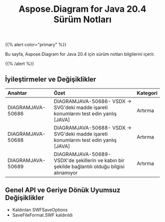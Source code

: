 ﻿---
title: Aspose.Diagram for Java 20.4 Sürüm Notları
type: docs
weight: 40
url: /tr/java/aspose-diagram-for-java-20-4-release-notes/
---
{{% alert color="primary" %}} 

Bu sayfa, Aspose.Diagram for Java 20.4 için sürüm notları bilgilerini içerir.

{{% /alert %}} 
## **İyileştirmeler ve Değişiklikler**

|**Anahtar**|**Özet**|**Kategori**|
|:- |:- |:- |
|DIAGRAMJAVA-50686|DIAGRAMJAVA-50686- VSDX -> SVG'deki madde işareti konumlarını test edin yanlış [JAVA]|Artırma|
|DIAGRAMJAVA-50688|DIAGRAMJAVA-50688- VSDX -> SVG'deki madde işareti konumlarını test edin yanlış [JAVA]|Artırma|
|DIAGRAMJAVA-50689|DIAGRAMJAVA-50689- VSDX'de şekillerin ve kabın bir şekilde bağlantılı olduğu bilgisi alınamıyor|Artırma|
## **Genel API ve Geriye Dönük Uyumsuz Değişiklikler**
- Kaldırılan SWFSaveOptions
- SaveFileFormat.SWF kaldırıldı
